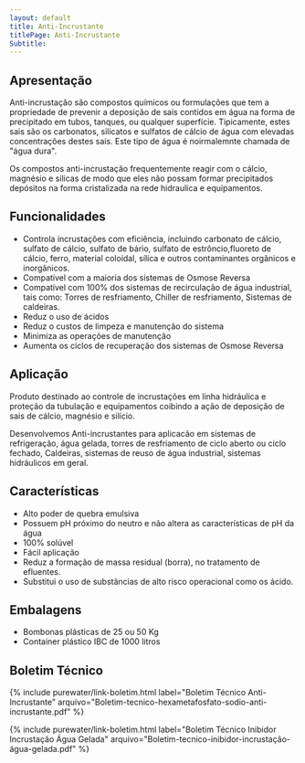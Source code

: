 ```yaml
---
layout: default
title: Anti-Incrustante
titlePage: Anti-Incrustante
Subtitle: 
---
```


## Apresentação

Anti-incrustação são compostos químicos ou formulações que tem a propriedade de prevenir a deposição de sais contidos em água na forma de precipitado em tubos, tanques, ou qualquer superfície. Tipicamente, estes sais são os carbonatos, silicatos e sulfatos de cálcio de água com elevadas concentrações destes sais. Este tipo de água é noirmalemnte chamada de "água dura".

Os compostos anti-incrustação frequentemente reagir com o cálcio, magnésio e silicas de modo que eles não possam formar precipitados depósitos na forma cristalizada na rede hidraulica e equipamentos.

## Funcionalidades

- Controla incrustações com eficiência, incluindo carbonato de cálcio, sulfato de cálcio, sulfato de bário, sulfato de estrôncio,fluoreto de cálcio, ferro, material coloidal, sílica e outros contaminantes orgânicos e inorgânicos.
- Compatível com a maioria dos sistemas de Osmose Reversa
- Compatível com 100% dos sistemas de recirculação de água industrial, tais como: Torres de resfriamento, Chiller de resfriamento, Sistemas de caldeiras.
- Reduz o uso de ácidos 
- Reduz o custos de limpeza e manutenção do sistema 
- Minimiza as operações de manutenção 
- Aumenta os ciclos de recuperação dos sistemas de Osmose Reversa

## Aplicação
Produto destinado ao controle de incrustações em linha hidráulica e proteção da tubulação e equipamentos coibindo a ação de deposição de sais de cálcio, magnésio e silício.

Desenvolvemos Anti-incrustantes para aplicacão em sistemas de refrigeração, água gelada, torres de resfriamento de ciclo aberto ou ciclo fechado, Caldeiras, sistemas de reuso de água industrial, sistemas hidráulicos em geral.

## Características

- Alto poder de quebra emulsiva
- Possuem pH próximo do neutro e não altera as características de pH da água
- 100% solúvel
- Fácil aplicação
- Reduz a formação de massa residual (borra), no tratamento de efluentes.
- Substitui o uso de substâncias de alto risco operacional como os ácido.

## Embalagens

- Bombonas plásticas de 25 ou 50 Kg
- Container plástico IBC de 1000 litros

## Boletim Técnico

{% include purewater/link-boletim.html 
   label="Boletim Técnico Anti-Incrustante" 
   arquivo="Boletim-tecnico-hexametafosfato-sodio-anti-incrustante.pdf" %}

{% include purewater/link-boletim.html 
   label="Boletim Técnico Inibidor Incrustação Água Gelada" 
   arquivo="Boletim-tecnico-inibidor-incrustação-água-gelada.pdf" %}

